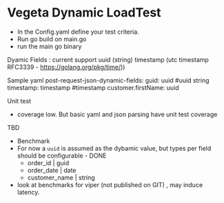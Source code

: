 # Vegeta Dynamic LoadTest

 - In the Config.yaml define your test criteria.
 - Run go build on main.go
 - run the main go binary

Dyamic Fields : current support
 uuid (string) 
 timestamp (utc timestamp RFC3339 - https://golang.org/pkg/time/))

 Sample yaml
   post-request-json-dynamic-fields: 
     guid: uuid #uuid string
     timestamp: timestamp #timestamp
     customer.firstName: uuid
  
  
Unit test
- coverage low. But basic yaml and json parsing have unit test coverage

TBD
 - Benchmark
 - For now a `uuid` is assumed as the dybamic value, but types per field should be configurable  - DONE
   - order_id | guid
   - order_date | date
   - customer_name | string
 - look at benchmarks for viper (not published on GIT) , may induce latency.
   
